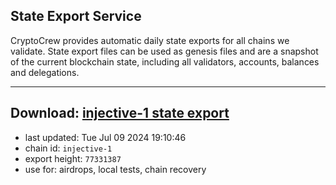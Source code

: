 ## State Export Service
CryptoCrew provides automatic daily state exports for all chains we validate. State export files can be used as genesis files and are a snapshot of the current blockchain state, including all validators, accounts, balances and delegations.

---
**Download: [injective-1 state export](https://dl-eu2.ccvalidators.com/SERVICE/injective/injective-1_export_77331387.json)**
---

- last updated: Tue Jul 09 2024 19:10:46
- chain id: `injective-1`
- export height: `77331387`
- use for: airdrops, local tests, chain recovery
